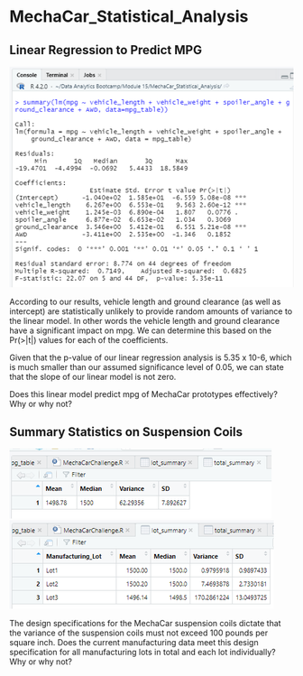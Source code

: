 # MechaCar_Statistical_Analysis

## Linear Regression to Predict MPG

![](https://github.com/lilydionne/MechaCar_Statistical_Analysis/blob/main/MechaCarChallenge.PNG)

According to our results, vehicle length and ground clearance (as well as intercept) are statistically unlikely to provide random amounts of variance to the linear model. In other words the vehicle length and ground clearance have a significant impact on mpg. We can determine this based on the Pr(>|t|) values for each of the coefficients.

Given that the p-value of our linear regression analysis is 5.35 x 10-6, which is much smaller than our assumed significance level of 0.05, we can state that the slope of our linear model is not zero.

Does this linear model predict mpg of MechaCar prototypes effectively? Why or why not?

## Summary Statistics on Suspension Coils

![](https://github.com/lilydionne/MechaCar_Statistical_Analysis/blob/main/total_summary.PNG)
![](https://github.com/lilydionne/MechaCar_Statistical_Analysis/blob/main/lot_summary.PNG)

The design specifications for the MechaCar suspension coils dictate that the variance of the suspension coils must not exceed 100 pounds per square inch. Does the current manufacturing data meet this design specification for all manufacturing lots in total and each lot individually? Why or why not?
